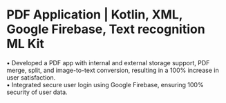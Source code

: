 # PDF Application | Kotlin, XML, Google Firebase, Text recognition ML Kit<br>
• Developed a PDF app with internal and external storage support, PDF merge, split, and image-to-text conversion,
resulting in a 100% increase in user satisfaction.<br>
• Integrated secure user login using Google Firebase, ensuring 100% security of user data.
